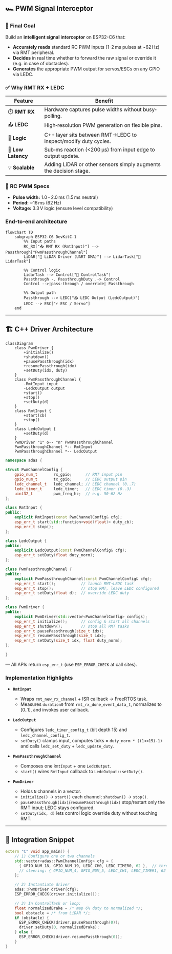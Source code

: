 ## 🏎️ PWM Signal Interceptor

### 🎯 Final Goal

Build an **intelligent signal interceptor** on ESP32-C6 that:

* **Accurately reads** standard RC PWM inputs (1–2 ms pulses at \~62 Hz) via RMT peripheral.
* **Decides** in real time whether to forward the raw signal or override it (e.g. in case of obstacles).
* **Generates** the appropriate PWM output for servos/ESCs on any GPIO via LEDC.

### ✅ Why RMT RX + LEDC

| Feature            | Benefit                                                           |
| ------------------ | ----------------------------------------------------------------- |
| ⏱️ **RMT RX**      | Hardware captures pulse widths without busy‐polling.              |
| 📤 **LEDC**        | High‐resolution PWM generation on flexible pins.                  |
| 🧠 **Logic**       | C++ layer sits between RMT→LEDC to inspect/modify duty cycles.    |
| 🔁 **Low Latency** | Sub‐ms reaction (<200 µs) from input edge to output update.       |
| 💡 **Scalable**    | Adding LiDAR or other sensors simply augments the decision stage. |

### 📐 RC PWM Specs

* **Pulse width:** 1.0 – 2.0 ms (1.5 ms neutral)
* **Period:** \~16 ms (62 Hz)
* **Voltage:** 3.3 V logic (ensure level compatibility)

###  End-to-end architecture

```mermaid
flowchart TD
    subgraph ESP32-C6 DevKitC-1
        %% Input paths
        RC_RX["📥 RMT RX (RmtInput)"] --> Passthrough["PwmPassthroughChannel"]
        LiDAR["📡 LiDAR Driver (UART DMA)"] --> LidarTask["🔄 LidarTask"]
        
        %% Control logic
        LidarTask --> Control["🧠 ControlTask"]
        Passthrough -. PassthroughDuty .-> Control        
        Control -->|pass-through / override| Passthrough
        
        %% Output path
        Passthrough --> LEDC["📤 LEDC Output (LedcOutput)"]
        LEDC --> ESC["⚡ ESC / Servo"]
    end

```

---

## 🏗️ C++ Driver Architecture

```mermaid
classDiagram
    class PwmDriver {
        +initialize()
        +shutdown()
        +pausePassthrough(idx)
        +resumePassthrough(idx)
        +setDuty(idx, duty)
    }
    class PwmPassthroughChannel {
        -RmtInput input
        -LedcOutput output
        +start()
        +stop()
        +setDuty(d)
    }
    class RmtInput {
        +start(cb)
        +stop()
    }
    class LedcOutput {
        +setDuty(d)
    }
    PwmDriver "1" o-- "n" PwmPassthroughChannel
    PwmPassthroughChannel *-- RmtInput
    PwmPassthroughChannel *-- LedcOutput

```


```cpp
namespace adas {

struct PwmChannelConfig {
    gpio_num_t       rx_gpio;      // RMT input pin
    gpio_num_t       tx_gpio;      // LEDC output pin
    ledc_channel_t   ledc_channel; // LEDC channel (0..7)
    ledc_timer_t     ledc_timer;   // LEDC timer (0..3)
    uint32_t         pwm_freq_hz;  // e.g. 50–62 Hz
};

class RmtInput {
public:
    explicit RmtInput(const PwmChannelConfig& cfg);
    esp_err_t start(std::function<void(float)> duty_cb);
    esp_err_t stop();
};

class LedcOutput {
public:
    explicit LedcOutput(const PwmChannelConfig& cfg);
    esp_err_t setDuty(float duty_norm);
};

class PwmPassthroughChannel {
public:
    explicit PwmPassthroughChannel(const PwmChannelConfig& cfg);
    esp_err_t start();           // launch RMT→LEDC task
    esp_err_t stop();            // stop RMT, leave LEDC configured
    esp_err_t setDuty(float d);  // override LEDC duty
};

class PwmDriver {
public:
    explicit PwmDriver(std::vector<PwmChannelConfig> configs);
    esp_err_t initialize();      // config & start all channels
    esp_err_t shutdown();        // stop all RMT tasks
    esp_err_t pausePassthrough(size_t idx);
    esp_err_t resumePassthrough(size_t idx);
    esp_err_t setDuty(size_t idx, float duty_norm);
};

}
```

— All APIs return `esp_err_t` (use `ESP_ERROR_CHECK` at call sites).

### Implementation Highlights

* **`RmtInput`**

  * Wraps `rmt_new_rx_channel` + ISR callback → FreeRTOS task.
  * Measures `duration0` from `rmt_rx_done_event_data_t`, normalizes to \[0..1], and invokes user callback.

* **`LedcOutput`**

  * Configures `ledc_timer_config_t` (bit depth 15) and `ledc_channel_config_t`.
  * `setDuty()` clamps input, computes ticks = `duty_norm * ((1<<15)-1)` and calls `ledc_set_duty` + `ledc_update_duty`.

* **`PwmPassthroughChannel`**

  * Composes one `RmtInput` + one `LedcOutput`.
  * `start()` wires `RmtInput` callback to `LedcOutput::setDuty()`.

* **`PwmDriver`**

  * Holds `N` channels in a vector.
  * `initialize()` → `start()` each channel; `shutdown()` → `stop()`.
  * `pausePassthrough(idx)`/`resumePassthrough(idx)` stop/restart only the RMT input; LEDC stays configured.
  * `setDuty(idx, d)` lets control logic override duty without touching RMT.

---

## 🚀 Integration Snippet

```cpp
extern "C" void app_main() {
    // 1) Configure one or two channels
    std::vector<adas::PwmChannelConfig> cfg = {
      { GPIO_NUM_18, GPIO_NUM_19, LEDC_CH0, LEDC_TIMER0, 62 },  // throttle
      // steering: { GPIO_NUM_4, GPIO_NUM_5, LEDC_CH1, LEDC_TIMER1, 62 }
    };

    // 2) Instantiate driver
    adas::PwmDriver driver{cfg};
    ESP_ERROR_CHECK(driver.initialize());

    // 3) In ControlTask or loop:
    float normalizedBrake = /* map 6% duty to normalized */;
    bool obstacle = /* from LiDAR */;
    if (obstacle) {
      ESP_ERROR_CHECK(driver.pausePassthrough(0));
      driver.setDuty(0, normalizedBrake);
    } else {
      ESP_ERROR_CHECK(driver.resumePassthrough(0));
    }
}
```